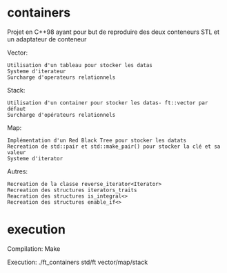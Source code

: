 # containers

Projet en C++98 ayant pour but de reproduire des deux conteneurs STL et un adaptateur de conteneur

Vector:

```
Utilisation d'un tableau pour stocker les datas
Systeme d'iterateur
Surcharge d'operateurs relationnels
```
Stack:

```
Utilisation d'un container pour stocker les datas- ft::vector par défaut
Surcharge d'opérateurs relationnels
```

Map:

```
Implémentation d'un Red Black Tree pour stocker les datats
Recreation de std::pair et std::make_pair() pour stocker la clé et sa valeur
Systeme d'iterator
```

Autres:

```
Recreation de la classe reverse_iterator<Iterator>
Recreation des structures iterators_traits
Reacration des structures is_integral<>
Recreation des structures enable_if<> 
```

# execution

Compilation: Make

Execution: ./ft_containers std/ft vector/map/stack
